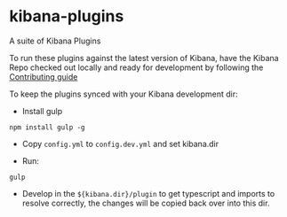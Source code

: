 # kibana-plugins

A suite of Kibana Plugins

To run these plugins against the latest version of Kibana, have the Kibana Repo
checked out locally and ready for development by following the
[Contributing guide](https://github.com/elastic/kibana/blob/master/CONTRIBUTING.md)

To keep the plugins synced with your Kibana development dir:

-  Install gulp

```
npm install gulp -g
```

- Copy `config.yml` to `config.dev.yml` and set kibana.dir

- Run:

```
gulp 
```

- Develop in the `${kibana.dir}/plugin` to get typescript and imports to resolve correctly, the
  changes will be copied back over into this dir.

